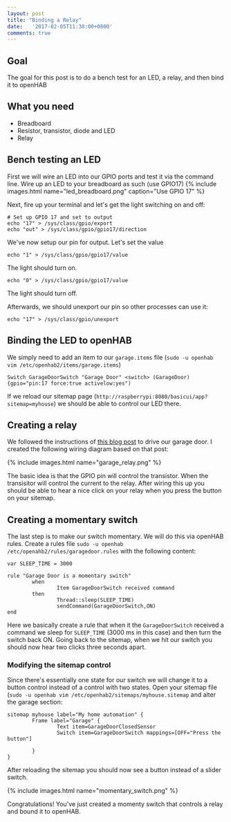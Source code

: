 ```yaml
---
layout: post
title: "Binding a Relay"
date:   '2017-02-05T11:30:00+0800'
comments: true
---
```

## Goal
The goal for this post is to do a bench test for an LED, a relay, and then bind it to openHAB

## What you need
* Breadboard
* Resistor, transistor, diode and LED
* Relay

## Bench testing an LED
First we will wire an LED into our GPIO ports and test it via the command line.  Wire up an LED to your breadboard as such (use GPIO17)
{% include images.html name="led_breadboard.png" caption="Use GPIO 17" %} 

Next, fire up your terminal and let's get the light switching on and off:

```shell
# Set up GPIO 17 and set to output
echo "17" > /sys/class/gpio/export
echo "out" > /sys/class/gpio/gpio17/direction
```

We've now setup our pin for output.  Let's set the value

```shell
echo "1" > /sys/class/gpio/gpio17/value
```

The light should turn on.

```shell
echo "0" > /sys/class/gpio/gpio17/value
```

The light should turn off.

Afterwards, we should unexport our pin so other processes can use it:

```shell
echo "17" > /sys/class/gpio/unexport
```

## Binding the LED to openHAB
We simply need to add an item to our `garage.items` file (`sudo -u openhab vim /etc/openhab2/items/garage.items`)

```
Switch GarageDoorSwitch "Garage Door" <switch> (GarageDoor) {gpio="pin:17 force:true activelow:yes")
```

If we reload our sitemap page (`http://raspberrypi:8080/basicui/app?sitemap=myhouse`) we should be able to control our LED there.

## Creating a relay
We followed the instructions of [this blog post](http://www.susa.net/wordpress/2012/06/raspberry-pi-relay-using-gpio/) to drive our garage door.  I created the following wiring diagram based on that post:

{% include images.html name="garage_relay.png" %}

The basic idea is that the GPIO pin will control the transistor.  When the transisitor will control the current to the relay.  After wiring this up you should be able to hear a nice click on your relay when you press the button on your sitemap.

## Creating a momentary switch
The last step is to make our switch momentary.  We will do this via openHAB rules.  Create a rules file `sudo -u openhab /etc/openahb2/rules/garagedoor.rules` with the following content:

```
var SLEEP_TIME = 3000

rule "Garage Door is a momentary switch"
        when
                Item GarageDoorSwitch received command
        then
                Thread::sleep(SLEEP_TIME)
                sendCommand(GarageDoorSwitch,ON)
end
```

Here we basically create a rule that when it the `GarageDoorSwitch` received a command we sleep for `SLEEP_TIME` (3000 ms in this case) and then turn the switch back ON.  Going back to the sitemap, when we hit our switch you should now hear two clicks three seconds apart.

### Modifying the sitemap control
Since there's essentially one state for our switch we will change it to a button control instead of a control with two states.  Open your sitemap file (`sudo -u openhab vim /etc/openhab2/sitemaps/myhouse.sitemap` and alter the garage section:

```
sitemap myhouse label="My home automation" {
        Frame label="Garage" {
                Text item=GarageDoorClosedSensor
                Switch item=GarageDoorSwitch mappings=[OFF="Press the button"]

        }
}
```

After reloading the sitemap you should now see a button instead of a slider switch.

{% include images.html name="momentary_switch.png" %}

Congratulations!  You've just created a momenty switch that controls a relay and bound it to openHAB.

